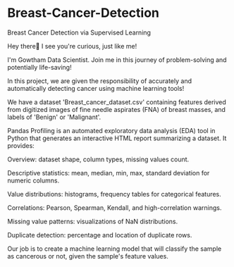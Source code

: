 # Breast-Cancer-Detection
Breast Cancer Detection via Supervised Learning

Hey there👋 I see you're curious, just like me!

I'm Gowtham Data Scientist. Join me in this journey of problem-solving and potentially life-saving!

In this project, we are given the responsibility of accurately and automatically detecting cancer using machine learning tools!

We have a dataset 'Breast_cancer_dataset.csv' containing features derived from digitized images of fine needle aspirates (FNA) of breast masses, and labels of 'Benign' or 'Malignant'.

Pandas Profiling is an automated exploratory data analysis (EDA) tool in Python that generates an interactive HTML report summarizing a dataset. It provides:

Overview: dataset shape, column types, missing values count.

Descriptive statistics: mean, median, min, max, standard deviation for numeric columns.

Value distributions: histograms, frequency tables for categorical features.

Correlations: Pearson, Spearman, Kendall, and high-correlation warnings.

Missing value patterns: visualizations of NaN distributions.

Duplicate detection: percentage and location of duplicate rows.

Our job is to create a machine learning model that will classify the sample as cancerous or not, given the sample's feature values.
